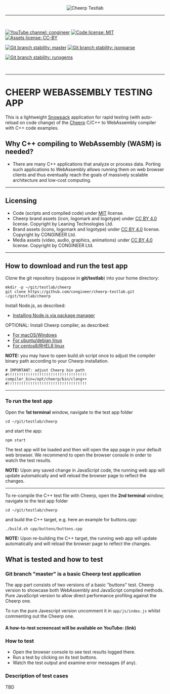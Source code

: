 <!-- markdownlint-disable MD033 MD041 -->

<!-- HINT:  loading logo from local file is for debugging puroses only -->
<!-- ![Cheerp Testlab logo](./cheerp_testlab_logo.png "Cheerp Testlab") -->

<div align="center">
  <img style="max-width:100%;" src="https://raw.githubusercontent.com/congineer/cheerp-testlab/master/cheerp_testlab_logo.png" alt="Cheerp Testlab">
  <!-- Comment out this L9 </div> and uncomment the below L27 </div> if you want to center all badges -->
</div>

---
&nbsp;

[![YouTube channel: congineer](https://img.shields.io/badge/screencast%20channel-congineer-ff0000?style=for-the-badge&logo=youtube&logoColor=ff0000)]()
[![Code license: MIT](https://img.shields.io/badge/code%20license-mit-greene.svg?style=for-the-badge)](https://opensource.org/licenses/mit)
[![Assets license: CC-BY](https://img.shields.io/badge/assets%20license-by%204.0-greene.svg?style=for-the-badge&logo=creative-commons&logocolor=ef9421)](https://creativecommons.org/licenses/by/4.0/)

[![Git branch stability: master](https://img.shields.io/badge/branch%20stability:%20master-stable-greene?style=for-the-badge&logo=github&logocolor=333)](https://github.com/congineer/cheerp-testlab/tree/master)
[![Git branch stability: jsonparse](https://img.shields.io/badge/branch%20stability:%20jsonparse-experimental-ff6700?style=for-the-badge&logo=github&logocolor=333)](https://github.com/congineer/cheerp-testlab/tree/jsonparse)

[![Git branch stability: runxgems](https://img.shields.io/badge/branch%20stability:%20runxgems-stable-greene?style=for-the-badge&logo=git&logocolor=f34f28)](https://alm.congineer.com/plugins/git/testlab/cheerp?a=tree&hb=runxgems)

&nbsp;

---
<!-- Uncomment the below L27 </div> instead of the above L9 </div> if you want to center all badges -->
<!-- </div> -->

# CHEERP WEBASSEMBLY TESTING APP

This is a lightweight [Snowpack](https://www.snowpack.dev/) application for rapid testing (with auto-reload on code change) of the [Cheerp](https://leaningtech.com/cheerp/) C/C++ to WebAssembly compiler with C++ code examples.

## Why C++ compiling to WebAssembly (WASM) is needed?

* There are many C++ applications that analyze or process data. Porting such applications to WebAssembly allows running them on web browser clients and thus eventually reach the goals of massively scalable architecture and low-cost computing.

---

## Licensing

* Code (scripts and compiled code) under [MIT](LICENSE) license.
* Cheerp brand assets (icon, logomark and logotype) under [CC BY 4.0](https://creativecommons.org/licenses/by/4.0/) license. Copyright by Leaning Technologies Ltd.
* Brand assets (icons, logomark and logotype) under [CC BY 4.0](https://creativecommons.org/licenses/by/4.0/) license. Copyright by CONGINEER Ltd.
* Media assets (video, audio, graphics, animations) under [CC BY 4.0](https://creativecommons.org/licenses/by/4.0/) license. Copyright by CONGINEER Ltd.

---

## How to download and run the test app

Clone the git repository (suppose in **git/testlab**) into your home directory:

~~~shell
mkdir -p ~/git/testlab/cheerp
git clone https://github.com/congineer/cheerp-testlab.git ~/git/testlab/cheerp
~~~

Install Node.js, as described:

* [Installing Node.js via package manager](https://nodejs.org/en/download/package-manager)

OPTIONAL: Install Cheerp compiler, as described:

* [For macOS/Windows](https://github.com/leaningtech/cheerp-meta/wiki/Windows-and-macOS-installation)
* [For ubuntu/debian linux](https://github.com/leaningtech/cheerp-meta/wiki/Ubuntu-Debian-installation-using-PPA)
* [For centos8/RHEL8 linux](https://github.com/leaningtech/cheerp-meta/wiki/RHEL8-and-CentOS-8-installation)

__NOTE:__ you may have to open build.sh script once to adjust the compiler binary path according to your Cheerp installation.

~~~shell
# IMPORTANT: adjust Cheerp bin path
#!!!!!!!!!!!!!!!!!!!!!!!!!!!!!!!!!!!
compiler_bin=/opt/cheerp/bin/clang++
#!!!!!!!!!!!!!!!!!!!!!!!!!!!!!!!!!!!
~~~

---

### To run the test app

Open the **1st terminal** window, navigate to the test app folder

~~~shell
cd ~/git/testlab/cheerp
~~~

and start the app:

~~~shell
npm start
~~~

The test app will be loaded and then will open the app page in your default web browser. We recommend to open the browser console in order to watch the test results.

__NOTE:__ Upon any saved change in JavaScript code, the running web app will update automatically and will reload the browser page to reflect the changes.

---

To re-compile the C++ test file with Cheerp, open the **2nd terminal** window, navigate to the test app folder

~~~shell
cd ~/git/testlab/cheerp
~~~

and build the C++ target, e.g. here an example for buttons.cpp:

~~~shell
./build.sh cpp/buttons/buttons.cpp
~~~

__NOTE:__ Upon re-building the C++ target, the running web app will update automatically and will reload the browser page to reflect the changes.

## What is tested and how to test

### Git branch "master" is a basic Cheerp test application

The app part consists of two versions of a basic "buttons" test. Cheerp version to showcase both WebAssembly and JavaScript compiled methods. Pure JavaScript version to allow direct performance profiling against the Cheerp one.

To run the pure Javescript version uncomment it in `app/js/index.js` whilst commenting out the Cheerp one.

#### A how-to-test screencast will be available on YouTube: (link)

### How to test

* Open the browser console to see test results logged there.
* Run a test by clicking on its test buttons.
* Watch the test output and examine error messages (if any).

### Description of test cases

TBD
